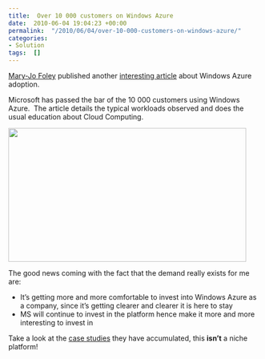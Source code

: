```yaml
---
title:  Over 10 000 customers on Windows Azure
date:  2010-06-04 19:04:23 +00:00
permalink:  "/2010/06/04/over-10-000-customers-on-windows-azure/"
categories:
- Solution
tags:  []
---
```

<p><a href="http://www.zdnet.com/blog/microsoft">Mary-Jo Foley</a> published another <a href="http://www.zdnet.com/blog/microsoft/microsoft-passes-the-10000-customer-milestone-with-azure/6433">interesting article</a> about Windows Azure adoption.</p>  <p>Microsoft has passed the bar of the 10 000 customers using Windows Azure.&#160; The article details the typical workloads observed and does the usual education about Cloud Computing.</p>  <p><a href="http://i.zdnet.com/blogs/azure-2.png"><img title="azure-2" alt="" src="http://i.zdnet.com/blogs/azure-2.png" width="475" height="267" /></a></p>  <p>The good news coming with the fact that the demand really exists for me are:</p>  <ul>   <li>It’s getting more and more comfortable to invest into Windows Azure as a company, since it’s getting clearer and clearer it is here to stay</li>    <li>MS will continue to invest in the platform hence make it more and more interesting to invest in</li> </ul>  <p>Take a look at the <a href="http://www.microsoft.com/WindowsAzure/evidence/">case studies</a> they have accumulated, this <strong>isn’t</strong> a niche platform!</p>